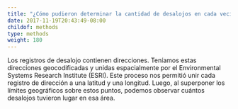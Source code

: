 ```yaml
---
title: "¿Cómo pudieron determinar la cantidad de desalojos en cada vecindario?"
date: 2017-11-19T20:43:49-08:00
childof: methods
type: methods
weight: 180
---
```

Los registros de desalojo contienen direcciones. Teníamos estas direcciones geocodificadas y unidas espacialmente por el Environmental Systems Research Institute (ESRI). Este proceso nos permitió unir cada registro de dirección a una latitud y una longitud. Luego, al superponer los límites geográficos sobre estos puntos, podemos observar cuántos desalojos tuvieron lugar en esa área.
